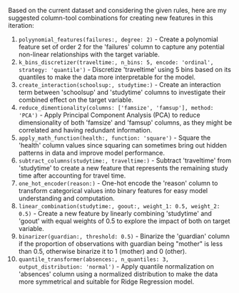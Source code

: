  Based on the current dataset and considering the given rules, here are my suggested column-tool combinations for creating new features in this iteration:

1. `polyynomial_features(failures:, degree: 2)` - Create a polynomial feature set of order 2 for the 'failures' column to capture any potential non-linear relationships with the target variable.
2. `k_bins_discretizer(traveltime:, n_bins: 5, encode: 'ordinal', strategy: 'quantile')` - Discretize 'traveltime' using 5 bins based on its quantiles to make the data more interpretable for the model.
3. `create_interaction(schoolsup:, studytime:)` - Create an interaction term between 'schoolsup' and 'studytime' columns to investigate their combined effect on the target variable.
4. `reduce_dimentionality(columns: ['famsize', 'famsup'], method: 'PCA')` - Apply Principal Component Analysis (PCA) to reduce dimensionality of both 'famsize' and 'famsup' columns, as they might be correlated and having redundant information.
5. `apply_math_function(health:, function: 'square')` - Square the 'health' column values since squaring can sometimes bring out hidden patterns in data and improve model performance.
6. `subtract_columns(studytime:, traveltime:)` - Subtract 'traveltime' from 'studytime' to create a new feature that represents the remaining study time after accounting for travel time.
7. `one_hot_encoder(reason:)` - One-hot encode the 'reason' column to transform categorical values into binary features for easy model understanding and computation.
8. `linear_combination(studytime:, goout:, weight_1: 0.5, weight_2: 0.5)` - Create a new feature by linearly combining 'studytime' and 'goout' with equal weights of 0.5 to explore the impact of both on target variable.
9. `binarizer(guardian:, threshold: 0.5)` - Binarize the 'guardian' column if the proportion of observations with guardian being "mother" is less than 0.5, otherwise binarize it to 1 (mother) and 0 (other).
10. `quantile_transformer(absences:, n_quantiles: 3, output_distribution: 'normal')` - Apply quantile normalization on 'absences' column using a normalized distribution to make the data more symmetrical and suitable for Ridge Regression model.